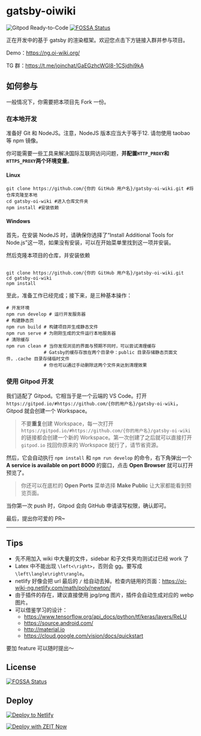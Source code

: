 # gatsby-oiwiki

![Gitpod Ready-to-Code](https://img.shields.io/badge/Gitpod-Ready--to--Code-blue?logo=gitpod)
[![FOSSA Status](https://app.fossa.com/api/projects/git%2Bgithub.com%2FOI-wiki%2Fgatsby-oi-wiki.svg?type=shield)](https://app.fossa.com/projects/git%2Bgithub.com%2FOI-wiki%2Fgatsby-oi-wiki?ref=badge_shield)

正在开发中的基于 gatsby 的渲染框架。欢迎您点击下方链接入群并参与项目。

Demo：https://ng.oi-wiki.org/

TG 群：https://t.me/joinchat/GaEGzhcWGl8-1CSjdhi9kA

## 如何参与

一般情况下，你需要把本项目先 Fork 一份。

### 在本地开发

准备好 Git 和 NodeJS。注意，NodeJS 版本应当大于等于12. 请勿使用 taobao 等 npm 镜像。

你可能需要一些工具来解决国际互联网访问问题，**并配置`HTTP_PROXY`和`HTTPS_PROXY`两个环境变量**。

#### Linux

```shell
git clone https://github.com/{你的 GitHub 用户名}/gatsby-oi-wiki.git #将仓库克隆至本地
cd gatsby-oi-wiki #进入仓库文件夹
npm install #安装依赖
```

#### Windows

首先，在安装 NodeJS 时，请确保你选择了“Install Additional Tools for Node.js”这一项，如果没有安装，可以在开始菜单里找到这一项并安装。

然后克隆本项目的仓库，并安装依赖
```shell

git clone https://github.com/{你的 GitHub 用户名}/gatsby-oi-wiki.git
cd gatsby-oi-wiki
npm install
```


至此，准备工作已经完成；接下来，是三种基本操作：

```shell
# 开发环境
npm run develop # 运行开发服务器
# 构建静态页
npm run build # 构建项目并生成静态文件
npm run serve # 为刚刚生成的文件运行本地服务器
# 清除缓存
npm run clean # 当你发现浏览的界面与预期不同时，可以尝试清理缓存
              # Gatsby的缓存存放在两个目录中：public 目录存储静态页面文件，.cache 目录存储临时文件
              # 你也可以通过手动删除这两个文件夹达到清理效果
```

### 使用 Gitpod 开发



我们适配了 Gitpod。它相当于是一个云端的 VS Code。打开 `https://gitpod.io/#https://github.com/{你的用户名}/gatsby-oi-wiki`，Gitpod 就会创建一个 Workspace。

> 不要**重复**创建 Workspace，每一次打开 `https://gitpod.io/#https://github.com/{你的用户名}/gatsby-oi-wiki` 的链接都会创建一个新的 Workspace。第一次创建了之后就可以直接打开 `gitpod.io` 找回你原来的 Workspace 就行了，请节省资源。

然后，它会自动执行 `npm install` 和 `npm run develop` 的命令，右下角弹出一个 **A service is available on port 8000** 的窗口，点击 **Open Browser** 就可以打开预览了。

> 你还可以在底栏的 **Open Ports** 菜单选择 **Make Public** 让大家都能看到预览页面。

当你第一次 push 时，Gitpod 会向 GitHub 申请读写权限，确认即可。

最后，提出你可爱的 PR~

------

## Tips

- 先不用加入 wiki 中大量的文件，sidebar 和子文件夹均测试过已经 work 了
- Latex 中不能出现 `\left<\right>`，否则会 gg。要写成`\left\langle\right\rangle`。
- netlify 好像会把 url 最后的 `/` 给自动去掉。检查内链用的页面：https://oi-wiki-ng.netlify.com/math/poly/newton/
- 由于插件的存在，建议直接使用 jpg/png 图片，插件会自动生成对应的 webp 图片。
- 可以借鉴学习的设计：
  - https://www.tensorflow.org/api_docs/python/tf/keras/layers/ReLU
  - https://source.android.com/
  - http://material.io
  - https://cloud.google.com/vision/docs/quickstart

要加 feature 可以随时提出～


## License
[![FOSSA Status](https://app.fossa.io/api/projects/git%2Bgithub.com%2FOI-wiki%2Fgatsby-oi-wiki.svg?type=large)](https://app.fossa.io/projects/git%2Bgithub.com%2FOI-wiki%2Fgatsby-oi-wiki?ref=badge_large)

## Deploy

[![Deploy to Netlify](https://www.netlify.com/img/deploy/button.svg)](https://app.netlify.com/start/deploy?repository=https://github.com/OI-wiki/gatsby-oi-wiki)

[![Deploy with ZEIT Now](https://zeit.co/button)](https://zeit.co/import/project?template=https://github.com/OI-wiki/gatsby-oi-wiki)
